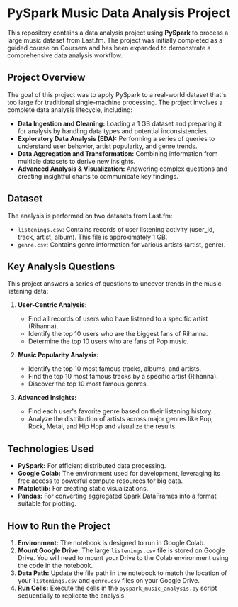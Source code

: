 # PySpark Music Data Analysis Project

This repository contains a data analysis project using **PySpark** to process a large music dataset from Last.fm. The project was initially completed as a guided course on Coursera and has been expanded to demonstrate a comprehensive data analysis workflow.

## Project Overview

The goal of this project was to apply PySpark to a real-world dataset that's too large for traditional single-machine processing. The project involves a complete data analysis lifecycle, including:

* **Data Ingestion and Cleaning:** Loading a 1 GB dataset and preparing it for analysis by handling data types and potential inconsistencies.
* **Exploratory Data Analysis (EDA):** Performing a series of queries to understand user behavior, artist popularity, and genre trends.
* **Data Aggregation and Transformation:** Combining information from multiple datasets to derive new insights.
* **Advanced Analysis & Visualization:** Answering complex questions and creating insightful charts to communicate key findings.

## Dataset

The analysis is performed on two datasets from Last.fm:

* `listenings.csv`: Contains records of user listening activity (user_id, track, artist, album). This file is approximately 1 GB.
* `genre.csv`: Contains genre information for various artists (artist, genre).

## Key Analysis Questions

This project answers a series of questions to uncover trends in the music listening data:

1.  **User-Centric Analysis:**
    * Find all records of users who have listened to a specific artist (Rihanna).
    * Identify the top 10 users who are the biggest fans of Rihanna.
    * Determine the top 10 users who are fans of Pop music.

2.  **Music Popularity Analysis:**
    * Identify the top 10 most famous tracks, albums, and artists.
    * Find the top 10 most famous tracks by a specific artist (Rihanna).
    * Discover the top 10 most famous genres.

3.  **Advanced Insights:**
    * Find each user's favorite genre based on their listening history.
    * Analyze the distribution of artists across major genres like Pop, Rock, Metal, and Hip Hop and visualize the results.

## Technologies Used

* **PySpark:** For efficient distributed data processing.
* **Google Colab:** The environment used for development, leveraging its free access to powerful compute resources for big data.
* **Matplotlib:** For creating static visualizations.
* **Pandas:** For converting aggregated Spark DataFrames into a format suitable for plotting.

## How to Run the Project

1.  **Environment:** The notebook is designed to run in Google Colab.
2.  **Mount Google Drive:** The large `listenings.csv` file is stored on Google Drive. You will need to mount your Drive to the Colab environment using the code in the notebook.
3.  **Data Path:** Update the file path in the notebook to match the location of your `listenings.csv` and `genre.csv` files on your Google Drive.
4.  **Run Cells:** Execute the cells in the `pyspark_music_analysis.py` script sequentially to replicate the analysis.

